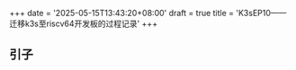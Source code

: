 +++
date = '2025-05-15T13:43:20+08:00'
draft = true
title = 'K3sEP10——迁移k3s至riscv64开发板的过程记录'
+++

## 引子